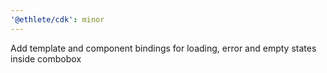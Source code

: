 ```yaml
---
'@ethlete/cdk': minor
---
```


Add template and component bindings for loading, error and empty states inside combobox
